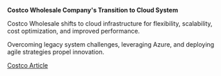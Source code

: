 **Costco Wholesale Company's Transition to Cloud System**

Costco Wholesale shifts to cloud infrastructure for flexibility, scalability, cost optimization, and improved performance.

Overcoming legacy system challenges, leveraging Azure, and deploying agile strategies propel innovation.

[Costco Article]([url](https://github.com/shubhdesai16/Costco_Article/blob/main/Costco_Article.pdf))
